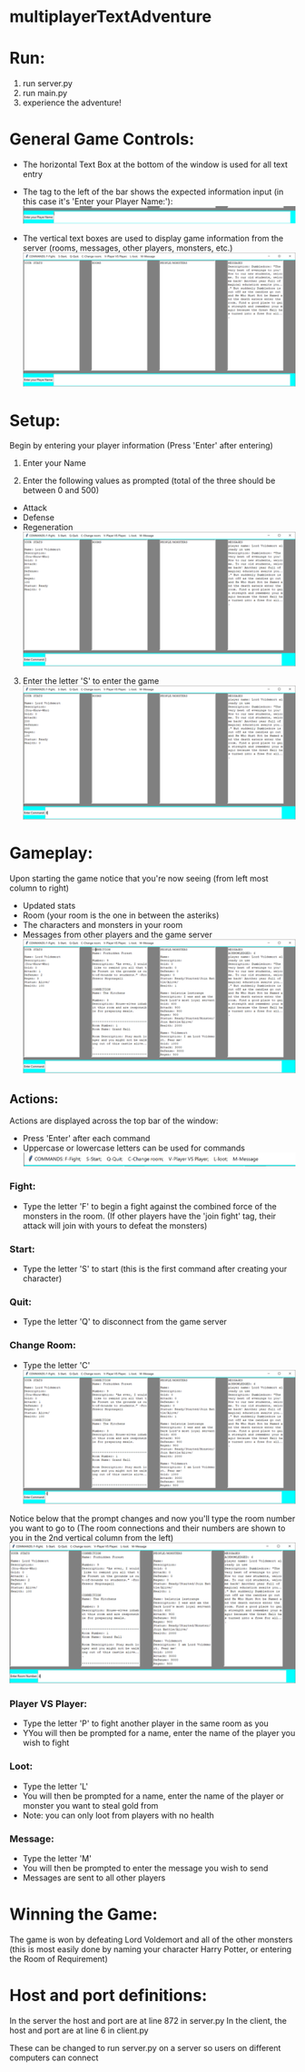 # multiplayerTextAdventure

# Run:

1. run server.py
2. run main.py
3. experience the adventure!


# General Game Controls:

- The horizontal Text Box at the bottom of the window is used for all text entry
- The tag to the left of the bar shows the expected information input (in this case it's 'Enter your Player Name:'):
![alt text](https://github.com/karllundgren/multiplayerTextAdventure/blob/master/images/bottomBarGui.PNG)

- The vertical text boxes are used to display game information from the server (rooms, messages, other players, monsters, etc.)
![alt text](https://github.com/karllundgren/multiplayerTextAdventure/blob/master/images/gui1.PNG)


# Setup:

Begin by entering your player information (Press 'Enter' after entering)
1. Enter your Name

2. Enter the following values as prompted (total of the three should be between 0 and 500)
- Attack
- Defense
- Regeneration
![alt text](https://github.com/karllundgren/multiplayerTextAdventure/blob/master/images/gui2.PNG)

3. Enter the letter 'S' to enter the game
![alt text](https://github.com/karllundgren/multiplayerTextAdventure/blob/master/images/guiStart.PNG)

# Gameplay:

Upon starting the game notice that you're now seeing (from left most column to right)
- Updated stats 
- Room (your room is the one in between the asteriks)
- The characters and monsters in your room
- Messages from other players and the game server
![alt text](https://github.com/karllundgren/multiplayerTextAdventure/blob/master/images/guiStarted.PNG)

## Actions:
Actions are displayed across the top bar of the window:
- Press 'Enter' after each command
- Uppercase or lowercase letters can be used for commands
![alt text](https://github.com/karllundgren/multiplayerTextAdventure/blob/master/images/guiTopBar.PNG)

### Fight:
- Type the letter 'F' to begin a fight against the combined force of the monsters in the room. (If other players have the 'join fight' tag, their attack will join with yours to defeat the monsters)
### Start:
- Type the letter 'S' to start (this is the first command after creating your character)

### Quit:
- Type the letter 'Q' to disconnect from the game server

### Change Room:
- Type the letter 'C'
![alt text](https://github.com/karllundgren/multiplayerTextAdventure/blob/master/images/guiChangeRoom1.PNG)

Notice below that the prompt changes and now you'll type the room number you want to go to
(The room connections and their numbers are shown to you in the 2nd vertical column from the left)
![alt text](https://github.com/karllundgren/multiplayerTextAdventure/blob/master/images/guiChangeRoom2.PNG)

### Player VS Player:
- Type the letter 'P' to fight another player in the same room as you
- YYou will then be prompted for a name, enter the name of the player you wish to fight

### Loot:
- Type the letter 'L' 
- You will then be prompted for a name, enter the name of the player or monster you want to steal gold from
- Note: you can only loot from players with no health

### Message:
- Type the letter 'M'
- You will then be prompted to enter the message you wish to send
- Messages are sent to all other players


# Winning the Game:

The game is won by defeating Lord Voldemort and all of the other monsters (this is most easily done by naming your character Harry Potter, or entering the Room of Requirement)

# Host and port definitions:

In the server the host and port are at line 872 in server.py
In the client, the host and port are at line 6 in client.py

These can be changed to run server.py on a server so users on different computers can connect
